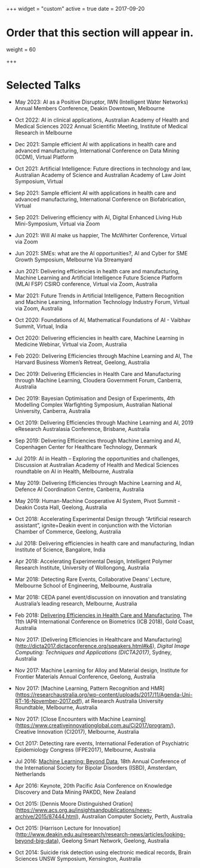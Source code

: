 +++
widget = "custom"
active = true
date = 2017-09-20

# Order that this section will appear in.
weight = 60

+++

# Selected Talks

* May 2023: AI as a Positive Disruptor, IWN (Intelligent Water Networks) Annual Members Conference, Deakin Downtown, Melbourne 

* Oct 2022: AI in clinical applications, Australian Academy of Health and Medical Sciences 2022 Annual Scientific Meeting, Institute of Medical Research in Melbourne 

* Dec 2021: Sample efficient AI with applications in health care and advanced manufacturing, International Conference on Data Mining (ICDM), Virtual Platform

* Oct 2021: Artificial Intelligence: Future directions in technology and law, Australian Academy of Science and Australian Academy of Law Joint Symposium, Virtual

* Sep 2021: Sample efficient AI with applications in health care and advanced manufacturing, International Conference on Biofabrication, Virtual

* Sep 2021: Delivering efficiency with AI, Digital Enhanced Living Hub Mini-Symposium, Virtual via Zoom

* Jun 2021: Will AI make us happier, The McWhirter Conference, Virtual via Zoom 

* Jun 2021: SMEs: what are the AI opportunities?, AI and Cyber for SME Growth Symposium, Melbourne Via Streamyard 

* Jun 2021: Delivering efficiencies in health care and manufacturing, Machine Learning and Artificial Intelligence Future Science Platform (MLAI FSP) CSIRO conference, Virtual via Zoom, Australia

* Mar 2021: Future Trends in Artificial Intelligence, Pattern Recognition and Machine Learning, Information Technology Industry Forum, Virtual via Zoom, Australia

* Oct 2020: Foundations of AI, Mathematical Foundations of AI - Vaibhav Summit, Virtual, India

* Oct 2020: Delivering efficiencies in health care, Machine Learning in Medicine Webinar, Virtual via Zoom, Australia

* Feb 2020: Delivering Efficiencies through Machine Learning and AI, The Harvard Business Women’s Retreat, Geelong, Australia

* Dec 2019: Delivering Efficiencies in Health Care and Manufacturing through Machine Learning, Cloudera Government Forum, Canberra, Australia

* Dec 2019: Bayesian Optimisation and Design of Experiments, 4th Modelling Complex Warfighting Symposium, Australian National University, Canberra, Australia

* Oct 2019: Delivering Efficiencies through Machine Learning and AI, 2019 eResearch Australasia Conference, Brisbane, Australia

* Sep 2019: Delivering Efficiencies through Machine Learning and AI, Copenhagen Center for Healthcare Technology, Denmark

* Jul 2019: AI in Health – Exploring the opportunities and challenges, Discussion at Australian Academy of Health and Medical Sciences roundtable on AI in Health, Melbourne, Australia

* May 2019: Delivering Efficiencies through Machine Learning and AI, Defence AI Coordination Centre, Canberra, Australia

* May 2019: Human-Machine Cooperative AI System, Pivot Summit -Deakin Costa Hall, Geelong, Australia

* Oct 2018: Accelerating Experimental Design through “Artificial research assistant”, ignite+Deakin event in conjunction with the Victorian Chamber of Commerce, Geelong, Australia

* Jul 2018: Delivering efficiencies in health care and manufacturing, Indian Institute of Science, Bangalore, India

* Apr 2018: Accelerating Experimental Design, Intelligent Polymer Research Institute, University of Wollongong, Australia

* Mar 2018: Detecting Rare Events, Collaborative Deans' Lecture, Melbourne School of Engineering, Melbourne, Australia

* Mar 2018: CEDA panel event/discussion on innovation and translating Australia’s leading research, Melbourne, Australia

* Feb 2018: [Delivering Efficiencies in Health Care and Manufacturing](http://icb2018.org/keynote/), The 11th IAPR International Conference on Biometrics (ICB 2018), Gold Coast, Australia

* Nov 2017:  [Delivering Efficiencies in Healthcare and Manufacturing] (http://dicta2017.dictaconference.org/speakers.html#k4), *Digital Image Computing: Techniques and Applications (DICTA2017)*, Sydney, Australia

* Nov 2017: Machine Learning for Alloy and Material design, Institute for Frontier Materials Annual Conference, Geelong, Australia

* Nov 2017: [Machine Learning, Pattern Recognition and HMR] (https://researchaustralia.org/wp-content/uploads/2017/11/Agenda-Uni-RT-16-November-2017.pdf), at Research Australia University Roundtable, Melbourne, Australia

* Nov 2017: [Close Encounters with Machine Learning] (https://www.creativeinnovationglobal.com.au/Ci2017/program/), Creative Innovation (CI2017), Melbourne, Australia

* Oct 2017: Detecting rare events, International Federation of Psychiatric Epidemiology Congress (IFPE2017), Melbourne, Australia

* Jul 2016: [Machine Learning: Beyond Data](http://isbd2016.com/scientific-program/keynote-speakers#.WiS9h7T1UWo), 18th Annual Conference of the International Society for Bipolar Disorders (ISBD), Amsterdam, Netherlands

* Apr 2016: Keynote, 20th Pacific Asia Conference on Knowledge Discovery and Data Mining PAKDD, New Zealand

* Oct 2015: [Dennis Moore Distinguished Oration] (https://www.acs.org.au/insightsandpublications/news-archive/2015/87444.html), Australian Computer Society, Perth, Australia

* Oct 2015: [Harrison Lecture for Innovation] (http://www.deakin.edu.au/research/research-news/articles/looking-beyond-big-data), Geelong Smart Network, Geelong, Australia

* Oct 2014: Suicide risk detection using electronic medical records, Brain Sciences UNSW Symposium, Kensington, Australia
